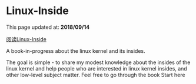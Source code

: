 # Linux-Inside ##

This page updated at: **2018/09/14**

[阅读Linux-Inside](http://www.itsmycloud.tech:81)

A book-in-progress about the linux kernel and its insides.

The goal is simple - to share my modest knowledge about the insides of the linux kernel and help people who are interested in linux kernel insides, and other low-level subject matter. Feel free to go through the book Start here